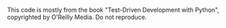 This code is mostly from the book "Test-Driven Development with Python",
copyrighted by O'Reilly Media. Do not reproduce.
